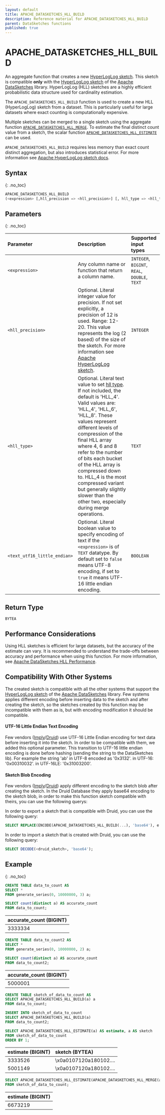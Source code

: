 ```yaml
---
layout: default
title: APACHE_DATASKETCHES_HLL_BUILD
description: Reference material for APACHE_DATASKETCHES_HLL_BUILD
parent: DataSketches functions
published: true
---
```


# APACHE_DATASKETCHES_HLL_BUILD

An aggregate function that creates a new [HyperLogLog sketch](https://datasketches.apache.org/docs/HLL/HLL.html).
This sketch is compatible **only** with the [HyperLogLog sketch](https://datasketches.apache.org/docs/HLL/HLL.html) of
the [Apache DataSketches](https://datasketches.apache.org/) library.
HyperLogLog (HLL) sketches are a highly efficient probabilistic data structure used for cardinality estimation.

The `APACHE_DATASKETCHES_HLL_BUILD` function is used to create a new HLL (HyperLogLog) sketch from a dataset.
This is particularly useful for large datasets where exact counting is computationally expensive.

Multiple sketches can be merged to a single sketch using the aggregate
function [`APACHE_DATASKETCHES_HLL_MERGE`](apache-datasketches-hll-merge.md).
To estimate the final distinct count value from a sketch, the scalar
function [`APACHE_DATASKETCHES_HLL_ESTIMATE`](apache-datasketches-hll-estimate.md) can be
used.

`APACHE_DATASKETCHES_HLL_BUILD` requires less memory than exact count distinct aggregation, but also introduces
statistical error. For more information
see [Apache HyperLogLog sketch docs](https://datasketches.apache.org/docs/HLL/HLL.html).

## Syntax

{: .no_toc}

```sql
APACHE_DATASKETCHES_HLL_BUILD
(<expression> [,hll_precision => <hll_precision>] [, hll_type => <hll_type>] [, text_utf16_little_endian => <text_utf16_little_endian>])
```

## Parameters

{: .no_toc}

| Parameter                    | Description                                                                                                                                                                                                                                                                                                                                                                                                                                                                                        | Supported input types                         |
|:-----------------------------|:---------------------------------------------------------------------------------------------------------------------------------------------------------------------------------------------------------------------------------------------------------------------------------------------------------------------------------------------------------------------------------------------------------------------------------------------------------------------------------------------------|:----------------------------------------------|
| `<expression>`               | Any column name or function that return a column name.                                                                                                                                                                                                                                                                                                                                                                                                                                             | `INTEGER`, `BIGINT`, `REAL`, `DOUBLE`, `TEXT` |
| `<hll_precision>`            | Optional. Literal integer value for precision. If not set explicitly, a precision of 12 is used. Range: 12-20. This value represents the log (2 based) of the size of the sketch. For more information see [Apache HyperLogLog sketch](https://datasketches.apache.org/docs/HLL/HLL.html).                                                                                                                                                                                                         | `INTEGER`                                     |
| `<hll_type>`                 | Optional. Literal text value to set [hll type](https://datasketches.apache.org/docs/HLL/HLL.html). If not included, the default is 'HLL_4'. Valid values are: 'HLL_4', 'HLL_6', 'HLL_8'. These values represent different levels of compression of the final HLL array where 4, 6 and 8 refer to the number of bits each bucket of the HLL array is compressed down to. HLL_4 is the most compressed variant but generally slightly slower than the other two, especially during merge operations. | `TEXT`                                        |
| `<text_utf16_little_endian>` | Optional. Literal boolean value to specify encoding of text if the `<expression>` is of `TEXT` datatype. By default set to `false` means UTF-8 encoding, if set to `true` it means UTF-16 little endian encoding.                                              | `BOOLEAN`                                     |

## Return Type

`BYTEA`

## Performance Considerations

Using HLL sketches is efficient for large datasets, but the accuracy of the estimate can vary.
It is recommended to understand the trade-offs between accuracy and performance when using this function.
For more information,
see [Apache DataSketches HLL Performance](https://datasketches.apache.org/docs/HLL/HllPerformance.html).

## Compatibility With Other Systems

The created sketch is compatible with all the other systems that support the [HyperLogLog sketch](https://datasketches.apache.org/docs/HLL/HLL.html) of the [Apache DataSketches](https://datasketches.apache.org/) library.
Few systems applies different encoding before inserting data to the sketch and after creating the sketch, so the sketches created by this function may be incompatible with them as is, but with encoding modification it should be compatible.

#### UTF-16 Little Endian Text Encoding

Few vendors ([Imply](https://imply.io/)/[Druid](https://druid.apache.org/)) use UTF-16 Little Endian encoding for text data before inserting it into the sketch. In order to be compatible with them, we added this optional parameter.
This transition to UTF-16 little endian encoding is done before hashing (sending the string to the DataSketches lib). For example the string 'ab' in UTF-8 encoded as '0x3132'. in UTF-16: '0x00310032'. in UTF-16LE: '0x31003200'.

#### Sketch Blob Encoding

Few vendors ([Imply](https://imply.io/)/[Druid](https://druid.apache.org/)) apply different encoding to the sketch blob after creating the sketch.
In the Druid Database they apply base64 encoding to the sketch blob, in order to make this function sketch compatible with theirs, you can use the following querys:

In order to export a sketch that is compatible with Druid, you can use the following query:
```sql
SELECT REPLACE(ENCODE(APACHE_DATASKETCHES_HLL_BUILD(...), 'base64'), e'\n', '+');
```

In order to import a sketch that is created with Druid, you can use the following query:
```sql
SELECT DECODE(<druid_sketch>, 'base64');
```

## Example

{: .no_toc}

```sql
CREATE TABLE data_to_count AS
SELECT *
FROM generate_series(0, 10000000, 3) a;

SELECT count(distinct a) AS accurate_count
FROM data_to_count;
```

| accurate_count (BIGINT) |
|:------------------------|
| 3333334                 |

```sql
CREATE TABLE data_to_count2 AS
SELECT *
FROM generate_series(0, 10000000, 2) a;

SELECT count(distinct a) AS accurate_count
FROM data_to_count2;
```

| accurate_count (BIGINT) |
|:------------------------|
| 5000001                 |

```sql
CREATE TABLE sketch_of_data_to_count AS
SELECT APACHE_DATASKETCHES_HLL_BUILD(a) a
FROM data_to_count;

INSERT INTO sketch_of_data_to_count
SELECT APACHE_DATASKETCHES_HLL_BUILD(a)
FROM data_to_count2;

SELECT APACHE_DATASKETCHES_HLL_ESTIMATE(a) AS estimate, a AS sketch
FROM sketch_of_data_to_count
ORDER BY 1;
```

| estimate (BIGINT) | sketch (BYTEA)         |
|:------------------|:-----------------------|
| 3333526           | \x0a0107120a180102.... |
| 5001149           | \x0a0107120a180102.... |

```sql
SELECT APACHE_DATASKETCHES_HLL_ESTIMATE(APACHE_DATASKETCHES_HLL_MERGE(a)) AS estimate
FROM sketch_of_data_to_count;
```

| estimate (BIGINT) |
|:------------------|
| 6673219           |
